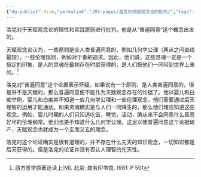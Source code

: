 ```yaml
---
{"dg-publish":true,"permalink":"/02-pages/洛克对天赋观念论的批判/","tags":["personal/blog","哲学/近代哲学/洛克"]}
---
```


洛克对于天赋观念论的理性和实践原则进行批判。他是从“普遍同意”这个概念出发的。

天赋观念论认为，一些原则是全人类普遍同意的，例如几何学公理（两点之间直线最短），一些伦理规则，例如对于善的追求。因此，他们说，这些灵魂一定是一个恒定的印象，是人的灵魂在最初存在时就获得的，是人们把他们一同带到世界上来的。[^1]

洛克对“普遍同意”这个论据表示怀疑。如果说有一个原则，是人类普遍同意的，但是并不是天赋的，那么普遍同意便不能作为天赋观念存在的论据了。他以婴儿和白痴举例，婴儿和白痴并不知道一些几何学公理和一些伦理观念，他们需要通过后天理智的运用才能通达。如果灵魂确实是与人们一同降生的，那么他们理应知道这些观念。例如，婴儿时期的人们只知道吃饭，睡觉，活动，确从来不会同意什么善恶好坏的伦理纲常。他们也更不知道什么几何学公理。这足以使普遍同意这个论据破产，天赋观念也就成为一个玄而又玄的理念。

洛克的这个论证确实是很有道理的，并不存在什么先天的知识观念，一切知识都是后天获得的。但是洛克的论证并没有否认人理智的先天性。

[^1]: 西方哲学原著选读上[M]. 北京: 商务印书馆, 1981: P 501



